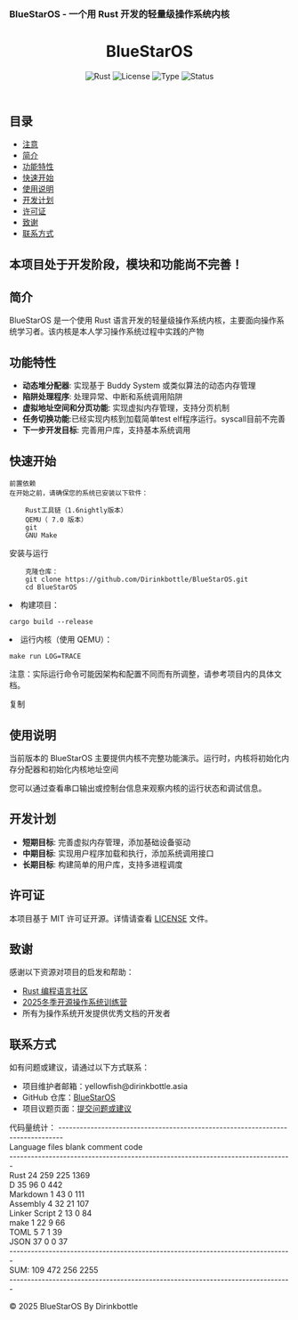 <!DOCTYPE html>

<html lang="zh-CN">
<head>
<meta charset="UTF-8">

### BlueStarOS - 一个用 Rust 开发的轻量级操作系统内核



</head>

<body>

<header>

<h1>BlueStarOS</h1>

<div class="badges">

<img src="https://img.shields.io/badge/rust-latest-brightgreen" alt="Rust" class="badge">

<img src="https://img.shields.io/badge/license-MIT-blue" alt="License" class="badge">

<img src="https://img.shields.io/badge/OS%20Kernel-Learning%20Project-orange" alt="Type" class="badge">

<img src="https://img.shields.io/badge/status-active-success" alt="Status" class="badge">

</div>

</header>


<nav>
    <h2>目录</h2>
    <ul>
        <li><a href="#注意">注意</a></li>
        <li><a href="#简介">简介</a></li>
        <li><a href="#功能特性">功能特性</a></li>
        <li><a href="#快速开始">快速开始</a></li>
        <li><a href="#使用说明">使用说明</a></li>
        <li><a href="#开发计划">开发计划</a></li>
        <li><a href="#许可证">许可证</a></li>
        <li><a href="#致谢">致谢</a></li>
        <li><a href="#联系方式">联系方式</a></li>
    </ul>
</nav>

<section id="注意">
    <h1>本项目处于开发阶段，模块和功能尚不完善！</h1>
</section>

<section id="简介">
    <h2>简介</h2>
    <p>BlueStarOS 是一个使用 Rust 语言开发的轻量级操作系统内核，主要面向操作系统学习者。该内核是本人学习操作系统过程中实践的产物</p>
</section>

<section id="功能特性">
    <h2>功能特性</h2>
    <ul>
        <li><strong>动态堆分配器</strong>: 实现基于 Buddy System 或类似算法的动态内存管理</li>
        <li><strong>陷阱处理程序</strong>: 处理异常、中断和系统调用陷阱</li>
        <li><strong>虚拟地址空间和分页功能</strong>: 实现虚拟内存管理，支持分页机制</li>
        <li><strong>任务切换功能</strong>:已经实现内核到加载简单test elf程序运行。syscall目前不完善</li>
        <li><strong>下一步开发目标</strong>: 完善用户库，支持基本系统调用</li>
    </ul>
</section>

<section id="快速开始">
    <h2>快速开始</h2>
    
    前置依赖
    在开始之前，请确保您的系统已安装以下软件：
    
        Rust工具链（1.6nightly版本）
        QEMU（ 7.0 版本）
        git
        GNU Make
    
  安装与运行
    
        克隆仓库：
        git clone https://github.com/Dirinkbottle/BlueStarOS.git
        cd BlueStarOS

</li>

<li>构建项目：

<pre><code>cargo build --release</code></pre>

</li>

<li>运行内核（使用 QEMU）：

<pre><code>make run LOG=TRACE</code></pre>

</li>

</ol>

<p>注意：实际运行命令可能因架构和配置不同而有所调整，请参考项目内的具体文档。
</p>

</section>

复制
<section id="使用说明">
    <h2>使用说明</h2>
    <p>当前版本的 BlueStarOS 主要提供内核不完整功能演示。运行时，内核将初始化内存分配器和初始化内核地址空间 </p>
    <p>您可以通过查看串口输出或控制台信息来观察内核的运行状态和调试信息。</p>
</section>

<section id="开发计划">
    <h2>开发计划</h2>
    <ul>
        <li><strong>短期目标</strong>: 完善虚拟内存管理，添加基础设备驱动</li>
        <li><strong>中期目标</strong>: 实现用户程序加载和执行，添加系统调用接口</li>
        <li><strong>长期目标</strong>: 构建简单的用户库，支持多进程调度</li>
    </ul>
</section>

<section id="许可证">
    <h2>许可证</h2>
    <p>本项目基于 MIT 许可证开源。详情请查看 <a href="LICENSE">LICENSE</a> 文件。</p>
</section>

<section id="致谢">
    <h2>致谢</h2>
    <p>感谢以下资源对项目的启发和帮助：</p>
    <ul>
        <li><a href="https://www.rust-lang.org/">Rust 编程语言社区</a></li>
        <li><a href="https://opencamp.cn/os2edu/camp/2025fall">2025冬季开源操作系统训练营</a></li>
        <li>所有为操作系统开发提供优秀文档的开发者</li>
    </ul>
</section>

<section id="联系方式">
    <h2>联系方式</h2>
    <p>如有问题或建议，请通过以下方式联系：</p>
    <ul>
        <li>项目维护者邮箱：yellowfish@dirinkbottle.asia</li>
        <li>GitHub 仓库：<a href="https://github.com/Dirinkbottle/BlueStarOS/">BlueStarOS</a></li>
        <li>项目议题页面：<a href="https://github.com/Dirinkbottle/BlueStarOS/issues">提交问题或建议</a></li>
    </ul>
</section>
代码量统计：
-------------------------------------------------------------------------------<br>
Language                     files          blank        comment           code<br>
-------------------------------------------------------------------------------<br>
Rust                            24            259            225           1369<br>
D                               35             96              0            442<br>
Markdown                         1             43              0            111<br>
Assembly                         4             32             21            107<br>
Linker Script                    2             13              0             84<br>
make                             1             22              9             66<br>
TOML                             5              7              1             39<br>
JSON                            37              0              0             37<br>
-------------------------------------------------------------------------------<br>
SUM:                           109            472            256           2255<br>
-------------------------------------------------------------------------------<br>

<footer>
    <p>© 2025 BlueStarOS By Dirinkbottle</p>
</footer>
</body>

</html>

